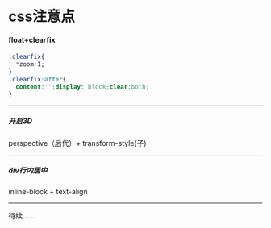 # css注意点　

#### float+clearfix

```css
.clearfix{
  *zoom:1;
}
.clearfix:after{
  content:'';display: block;clear:both;
}
```

---

##### 开启3D

   perspective（后代）+ transform-style(子)

---

##### div行内居中

  inline-block + text-align

---

待续……



